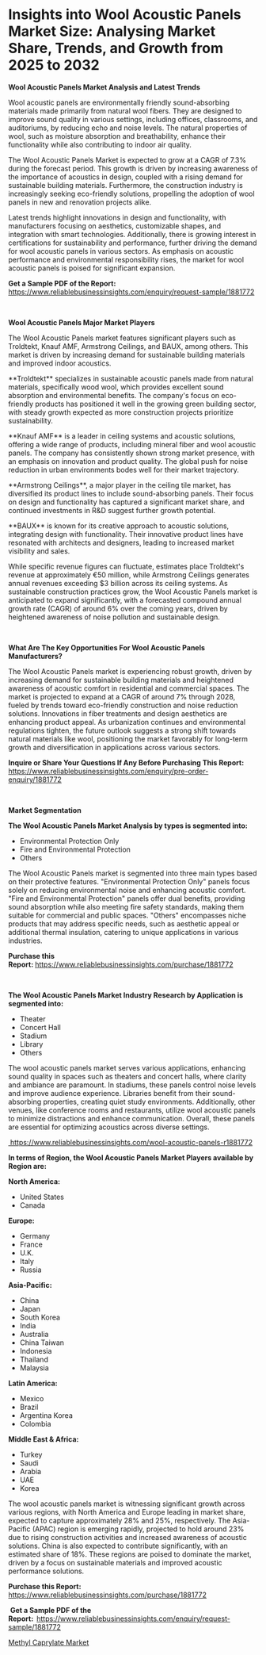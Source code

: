 <p><h1>Insights into Wool Acoustic Panels Market Size: Analysing Market Share, Trends, and Growth from 2025 to 2032</h1></p><p><strong>Wool Acoustic Panels Market Analysis and Latest Trends</strong></p>
<p><p>Wool acoustic panels are environmentally friendly sound-absorbing materials made primarily from natural wool fibers. They are designed to improve sound quality in various settings, including offices, classrooms, and auditoriums, by reducing echo and noise levels. The natural properties of wool, such as moisture absorption and breathability, enhance their functionality while also contributing to indoor air quality.</p><p>The Wool Acoustic Panels Market is expected to grow at a CAGR of 7.3% during the forecast period. This growth is driven by increasing awareness of the importance of acoustics in design, coupled with a rising demand for sustainable building materials. Furthermore, the construction industry is increasingly seeking eco-friendly solutions, propelling the adoption of wool panels in new and renovation projects alike. </p><p>Latest trends highlight innovations in design and functionality, with manufacturers focusing on aesthetics, customizable shapes, and integration with smart technologies. Additionally, there is growing interest in certifications for sustainability and performance, further driving the demand for wool acoustic panels in various sectors. As emphasis on acoustic performance and environmental responsibility rises, the market for wool acoustic panels is poised for significant expansion.</p></p>
<p><strong>Get a Sample PDF of the Report:&nbsp;</strong> <a href="https://www.reliablebusinessinsights.com/enquiry/request-sample/1881772?utm_campaign=2201&utm_medium=2&utm_source=Github&utm_content=ia&utm_term=31012025&utm_id=wool-acoustic-panels">https://www.reliablebusinessinsights.com/enquiry/request-sample/1881772</a></p>
<p>&nbsp;</p>
<p><strong>Wool Acoustic Panels Major Market Players</strong></p>
<p><p>The Wool Acoustic Panels market features significant players such as Troldtekt, Knauf AMF, Armstrong Ceilings, and BAUX, among others. This market is driven by increasing demand for sustainable building materials and improved indoor acoustics.</p><p>**Troldtekt** specializes in sustainable acoustic panels made from natural materials, specifically wood wool, which provides excellent sound absorption and environmental benefits. The company's focus on eco-friendly products has positioned it well in the growing green building sector, with steady growth expected as more construction projects prioritize sustainability.</p><p>**Knauf AMF** is a leader in ceiling systems and acoustic solutions, offering a wide range of products, including mineral fiber and wool acoustic panels. The company has consistently shown strong market presence, with an emphasis on innovation and product quality. The global push for noise reduction in urban environments bodes well for their market trajectory.</p><p>**Armstrong Ceilings**, a major player in the ceiling tile market, has diversified its product lines to include sound-absorbing panels. Their focus on design and functionality has captured a significant market share, and continued investments in R&D suggest further growth potential.</p><p>**BAUX** is known for its creative approach to acoustic solutions, integrating design with functionality. Their innovative product lines have resonated with architects and designers, leading to increased market visibility and sales.</p><p>While specific revenue figures can fluctuate, estimates place Troldtekt's revenue at approximately €50 million, while Armstrong Ceilings generates annual revenues exceeding $3 billion across its ceiling systems. As sustainable construction practices grow, the Wool Acoustic Panels market is anticipated to expand significantly, with a forecasted compound annual growth rate (CAGR) of around 6% over the coming years, driven by heightened awareness of noise pollution and sustainable design.</p></p>
<p>&nbsp;</p>
<p><strong>What Are The Key Opportunities For Wool Acoustic Panels Manufacturers?</strong></p>
<p><p>The Wool Acoustic Panels market is experiencing robust growth, driven by increasing demand for sustainable building materials and heightened awareness of acoustic comfort in residential and commercial spaces. The market is projected to expand at a CAGR of around 7% through 2028, fueled by trends toward eco-friendly construction and noise reduction solutions. Innovations in fiber treatments and design aesthetics are enhancing product appeal. As urbanization continues and environmental regulations tighten, the future outlook suggests a strong shift towards natural materials like wool, positioning the market favorably for long-term growth and diversification in applications across various sectors.</p></p>
<p><strong>Inquire or Share Your Questions If Any Before Purchasing This Report:</strong> <a href="https://www.reliablebusinessinsights.com/enquiry/pre-order-enquiry/1881772?utm_campaign=2201&utm_medium=2&utm_source=Github&utm_content=ia&utm_term=31012025&utm_id=wool-acoustic-panels">https://www.reliablebusinessinsights.com/enquiry/pre-order-enquiry/1881772</a></p>
<p>&nbsp;</p>
<p><strong>Market Segmentation</strong></p>
<p><strong>The Wool Acoustic Panels Market Analysis by types is segmented into:</strong></p>
<p><ul><li>Environmental Protection Only</li><li>Fire and Environmental Protection</li><li>Others</li></ul></p>
<p><p>The Wool Acoustic Panels market is segmented into three main types based on their protective features. "Environmental Protection Only" panels focus solely on reducing environmental noise and enhancing acoustic comfort. "Fire and Environmental Protection" panels offer dual benefits, providing sound absorption while also meeting fire safety standards, making them suitable for commercial and public spaces. "Others" encompasses niche products that may address specific needs, such as aesthetic appeal or additional thermal insulation, catering to unique applications in various industries.</p></p>
<p><strong>Purchase this Report:&nbsp;</strong><a href="https://www.reliablebusinessinsights.com/purchase/1881772?utm_campaign=2201&utm_medium=2&utm_source=Github&utm_content=ia&utm_term=31012025&utm_id=wool-acoustic-panels">https://www.reliablebusinessinsights.com/purchase/1881772</a></p>
<p>&nbsp;</p>
<p><strong>The Wool Acoustic Panels Market Industry Research by Application is segmented into:</strong></p>
<p><ul><li>Theater</li><li>Concert Hall</li><li>Stadium</li><li>Library</li><li>Others</li></ul></p>
<p><p>The wool acoustic panels market serves various applications, enhancing sound quality in spaces such as theaters and concert halls, where clarity and ambiance are paramount. In stadiums, these panels control noise levels and improve audience experience. Libraries benefit from their sound-absorbing properties, creating quiet study environments. Additionally, other venues, like conference rooms and restaurants, utilize wool acoustic panels to minimize distractions and enhance communication. Overall, these panels are essential for optimizing acoustics across diverse settings.</p></p>
<p><a href="https://www.reliablebusinessinsights.com/wool-acoustic-panels-r1881772?utm_campaign=2201&utm_medium=2&utm_source=Github&utm_content=ia&utm_term=31012025&utm_id=wool-acoustic-panels">&nbsp;https://www.reliablebusinessinsights.com/wool-acoustic-panels-r1881772</a></p>
<p><strong>In terms of Region, the Wool Acoustic Panels Market Players available by Region are:</strong></p>
<p>
    <p> <strong> North America: </strong>
        <ul>
            <li>United States</li>
            <li>Canada</li>
        </ul>
        </p> 
    <p> <strong> Europe: </strong>
        <ul>
            <li>Germany</li>
            <li>France</li>
            <li>U.K.</li>
            <li>Italy</li>
            <li>Russia</li>
        </ul>
        </p> 
    <p> <strong> Asia-Pacific: </strong>
        <ul>
            <li>China</li>
            <li>Japan</li>
            <li>South Korea</li>
            <li>India</li>
            <li>Australia</li>
            <li>China Taiwan</li>
            <li>Indonesia</li>
            <li>Thailand</li>
            <li>Malaysia</li>
        </ul>
        </p> 
    <p> <strong> Latin America: </strong>
        <ul>
            <li>Mexico</li>
            <li>Brazil</li>
            <li>Argentina Korea</li>
            <li>Colombia</li>
        </ul>
        </p> 
    <p> <strong> Middle East & Africa: </strong>
        <ul>
            <li>Turkey</li>
            <li>Saudi</li>
            <li>Arabia</li>
            <li>UAE</li>
            <li>Korea</li>
        </ul>
    </p>
    </p>
<p><p>The wool acoustic panels market is witnessing significant growth across various regions, with North America and Europe leading in market share, expected to capture approximately 28% and 25%, respectively. The Asia-Pacific (APAC) region is emerging rapidly, projected to hold around 23% due to rising construction activities and increased awareness of acoustic solutions. China is also expected to contribute significantly, with an estimated share of 18%. These regions are poised to dominate the market, driven by a focus on sustainable materials and improved acoustic performance solutions.</p></p>
<p><strong>Purchase this Report: </strong><a href="https://www.reliablebusinessinsights.com/purchase/1881772?utm_campaign=2201&utm_medium=2&utm_source=Github&utm_content=ia&utm_term=31012025&utm_id=wool-acoustic-panels">https://www.reliablebusinessinsights.com/purchase/1881772</a></p>
<p>&nbsp;<strong>Get a Sample PDF of the Report:&nbsp;&nbsp;</strong><a href="https://www.reliablebusinessinsights.com/enquiry/request-sample/1881772?utm_campaign=2201&utm_medium=2&utm_source=Github&utm_content=ia&utm_term=31012025&utm_id=wool-acoustic-panels">https://www.reliablebusinessinsights.com/enquiry/request-sample/1881772</a></p>
<p><strong></strong></p>
<p><p><a href="https://github.com/gerdabatiskzv9/Market-Research-Report-List-1/blob/main/methyl-caprylate-market.md?utm_campaign=2201&utm_medium=2&utm_source=Github&utm_content=ia&utm_term=31012025&utm_id=wool-acoustic-panels">Methyl Caprylate Market</a></p></p>